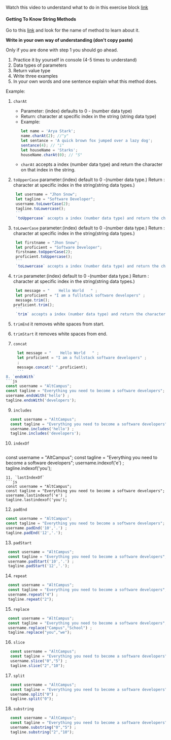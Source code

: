 Watch this video to understand what to do in this exercise block [link](https://www.youtube.com/watch?v=zGpplZj4zY0&feature=youtu.be)

#### Getting To Know String Methods

Go to this [link](https://developer.mozilla.org/en-US/docs/Web/JavaScript/Reference/Global_Objects/String) and look for the name of method to learn about it.

**Write in your own way of understanding (don't copy paste)**

Only if you are done with step 1 you should go ahead.

1. Practice it by yourself in console (4-5 times to understand)
2. Data types of parameters
3. Return value type
4. Write three examples
5. In your own words and one sentence explain what this method does.

Example:

1. `charAt`

   - Parameter: (index) defaults to 0 - (number data type)
   - Return: character at specific index in the string (string data type)
   - Example:
     ```js
     let name = 'Arya Stark';
     name.charAt(2); //"y"
     let sentance = 'A quick brown fox jumped over a lazy dog';
     sentance(4); // "i"
     let houseName = 'Starks';
     houseName.charAt(0); // "S"
     ```
   - `charAt` accepts a index (number data type) and return the character on that index in the string.

2. `toUpperCase`
      parameter:(index) default to 0 -(number data type.)
      Return : character at specific index in the string(string data types.)
      ```js
       let username = "Jhon Snow";
       let tagline = "Software Developer";  
       username.toLowerCase(2);
       tagline.toLowercase();
       ```
       `toUppercase` accepts a index (number data type) and return the character on that index in the string.
3. `toLowerCase`
    parameter:(index) default to 0 -(number data type.)
      Return : character at specific index in the string(string data types.)
      ```js
       let firstname = "Jhon Snow";
       let proficient = "Software Developer";
       firstname.toUpperCase(2);
       proficient.toUppercase();
       ```
       `toLowercase` accepts a index (number data type) and return the character on that index in the string.
4. `trim`
       parameter:(index) default to 0 -(number data type.)
       Return : character at specific index in the string(string data types.)
      ```js
       let message = "    Hello World   " ;
       let proficient = "I am a fullstack software developers" ;
       message.trim();
      proficient.trim();
       ```
       `trim` accepts a index (number data type) and return the character on that index in the string it trim all the white spaces.
5. `trimEnd` it removes white spaces from start.
6. `trimStart` it removes white spaces from end.
7. `concat`
  ```js
       let message = "    Hello World   " ;
       let proficient = "I am a fullstack software developers" ;
       ;
       message.concat(" ",proficient);
       ```
8. `endsWith`
  ```js
  const username = "AltCampus";
  const tagline = "Everything you need to become a software developers";
  username.endsWith('hello') ;
  tagline.endsWith('developers');
  ```

9. `includes`
```js
  const username = "AltCampus";
  const tagline = "Everything you need to become a software developers";
  username.includes('hello') ;
  tagline.includes('developers');
  ```
10. `indexOf`
    ```js
  const username = "AltCampus";
  const tagline = "Everything you need to become a software developers";
  username.indexof('e') ;
  tagline.indexof('you');
  ```
11. `lastIndexOf`
  ```js
  const username = "AltCampus";
  const tagline = "Everything you need to become a software developers";
  username.lastindexof('e') ;
  tagline.lastindexof('you');
  ```
12. `padEnd`
   ```js
  const username = "AltCampus";
  const tagline = "Everything you need to become a software developers";
  username.padEnd('10','.') ;
  tagline.padEnd('12','.');
  ```
13. `padStart`
 ```js
  const username = "AltCampus";
  const tagline = "Everything you need to become a software developers";
  username.padStart('10','.') ;
  tagline.padStart('12','.');
  ```
14. `repeat`
 ```js
  const username = "AltCampus";
  const tagline = "Everything you need to become a software developers";
  username.repeat("4") ;
  tagline.repeat("2");
  ```
15. `replace`
 ```js
  const username = "AltCampus";
  const tagline = "Everything you need to become a software developers";
  username.replace("Campus","School") ;
  tagline.replace("you","we");
  ```
16. `slice`
```js
  const username = "AltCampus";
  const tagline = "Everything you need to become a software developers";
  username.slice("0","5") ;
  tagline.slice("2","10");
  ```
17. `split`
```js
  const username = "AltCampus";
  const tagline = "Everything you need to become a software developers";
  username.split("0") ;
  tagline.split("0");
  ```
18. `substring`
```js
  const username = "AltCampus";
  const tagline = "Everything you need to become a software developers";
  username.substring("0","5") ;
  tagline.substring("2","10");
  ```
